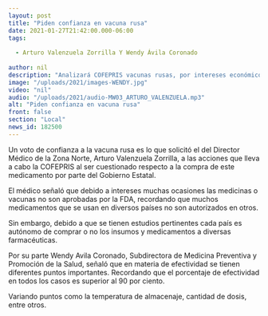 ```yaml
---
layout: post
title: "Piden confianza en vacuna rusa"
date: 2021-01-27T21:42:00.000-06:00
tags:
  
  - Arturo Valenzuela Zorrilla Y Wendy Ávila Coronado
  
author: nil
description: "Analizará COFEPRIS vacunas rusas, por intereses económicos FDA no autoriza algunos medicamentos."
image: "/uploads/2021/images-WENDY.jpg"
video: "nil"
audio: "/uploads/2021/audio-MW03_ARTURO_VALENZUELA.mp3"
alt: "Piden confianza en vacuna rusa"
front: false
section: "Local"
news_id: 182500
---
```


Un voto de confianza a la vacuna rusa es lo que solicitó el del Director Médico de la Zona Norte, Arturo Valenzuela Zorrilla, a las acciones que lleva a cabo la COFEPRIS al ser cuestionado respecto a la compra de este medicamento por parte del Gobierno Estatal.

El médico señaló que debido a intereses muchas ocasiones las medicinas o vacunas no son aprobadas por la FDA, recordando que muchos medicamentos que se usan en diversos países no son autorizados en otros.

Sin embargo, debido a que se tienen estudios pertinentes cada país es autónomo de comprar o no los insumos y medicamentos a diversas farmacéuticas.

Por su parte Wendy Avila Coronado, Subdirectora de Medicina Preventiva y Promoción de la Salud, señaló que en materia de efectividad se tienen diferentes puntos importantes. Recordando que el porcentaje de efectividad en todos los casos es superior al 90 por ciento.

Variando puntos como la temperatura de almacenaje, cantidad de dosis, entre otros.